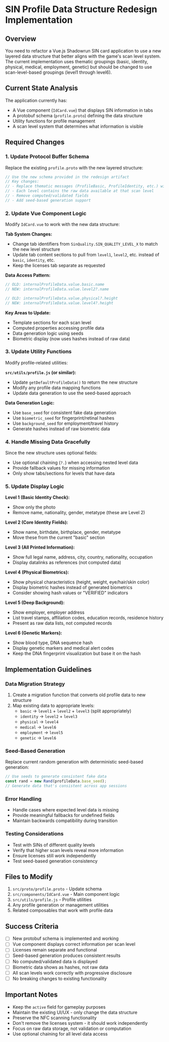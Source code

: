 # SIN Profile Data Structure Redesign Implementation

## Overview
You need to refactor a Vue.js Shadowrun SIN card application to use a new layered data structure that better aligns with the game's scan level system. The current implementation uses thematic groupings (basic, identity, physical, medical, employment, genetic) but should be changed to use scan-level-based groupings (level1 through level6).

## Current State Analysis
The application currently has:
- A Vue component (`IdCard.vue`) that displays SIN information in tabs
- A protobuf schema (`profile.proto`) defining the data structure
- Utility functions for profile management
- A scan level system that determines what information is visible

## Required Changes

### 1. Update Protocol Buffer Schema
Replace the existing `profile.proto` with the new layered structure:

```protobuf
// Use the new schema provided in the redesign artifact
// Key changes:
// - Replace thematic messages (ProfileBasic, ProfileIdentity, etc.) with level-based messages (SinLevel1, SinLevel2, etc.)
// - Each level contains the raw data available at that scan level
// - Remove computed/validated fields
// - Add seed-based generation support
```

### 2. Update Vue Component Logic
Modify `IdCard.vue` to work with the new data structure:

**Tab System Changes:**
- Change tab identifiers from `SinQuality.SIN_QUALITY_LEVEL_X` to match the new level structure
- Update tab content sections to pull from `level1`, `level2`, etc. instead of `basic`, `identity`, etc.
- Keep the licenses tab separate as requested

**Data Access Pattern:**
```javascript
// OLD: internalProfileData.value.basic.name
// NEW: internalProfileData.value.level2?.name

// OLD: internalProfileData.value.physical?.height
// NEW: internalProfileData.value.level4?.height
```

**Key Areas to Update:**
- Template sections for each scan level
- Computed properties accessing profile data
- Data generation logic using seeds
- Biometric display (now uses hashes instead of raw data)

### 3. Update Utility Functions
Modify profile-related utilities:

**`src/utils/profile.js` (or similar):**
- Update `getDefaultProfileData()` to return the new structure
- Modify any profile data mapping functions
- Update data generation to use the seed-based approach

**Data Generation Logic:**
- Use `base_seed` for consistent fake data generation
- Use `biometric_seed` for fingerprint/retinal hashes
- Use `background_seed` for employment/travel history
- Generate hashes instead of raw biometric data

### 4. Handle Missing Data Gracefully
Since the new structure uses optional fields:
- Use optional chaining (`?.`) when accessing nested level data
- Provide fallback values for missing information
- Only show tabs/sections for levels that have data

### 5. Update Display Logic
**Level 1 (Basic Identity Check):**
- Show only the photo
- Remove name, nationality, gender, metatype (these are Level 2)

**Level 2 (Core Identity Fields):**
- Show name, birthdate, birthplace, gender, metatype
- Move these from the current "basic" section

**Level 3 (All Printed Information):**
- Show full legal name, address, city, country, nationality, occupation
- Display datalinks as references (not computed data)

**Level 4 (Physical Biometrics):**
- Show physical characteristics (height, weight, eye/hair/skin color)
- Display biometric hashes instead of generated biometrics
- Consider showing hash values or "VERIFIED" indicators

**Level 5 (Deep Background):**
- Show employer, employer address
- List travel stamps, affiliation codes, education records, residence history
- Present as raw data lists, not computed records

**Level 6 (Genetic Markers):**
- Show blood type, DNA sequence hash
- Display genetic markers and medical alert codes
- Keep the DNA fingerprint visualization but base it on the hash

## Implementation Guidelines

### Data Migration Strategy
1. Create a migration function that converts old profile data to new structure
2. Map existing data to appropriate levels:
   - `basic` → `level1` + `level2` + `level3` (split appropriately)
   - `identity` → `level2` + `level3`
   - `physical` → `level4`
   - `medical` → `level6`
   - `employment` → `level5`
   - `genetic` → `level6`

### Seed-Based Generation
Replace current random generation with deterministic seed-based generation:
```javascript
// Use seeds to generate consistent fake data
const rand = new Rand(profileData.base_seed);
// Generate data that's consistent across app sessions
```

### Error Handling
- Handle cases where expected level data is missing
- Provide meaningful fallbacks for undefined fields
- Maintain backwards compatibility during transition

### Testing Considerations
- Test with SINs of different quality levels
- Verify that higher scan levels reveal more information
- Ensure licenses still work independently
- Test seed-based generation consistency

## Files to Modify
1. `src/proto/profile.proto` - Update schema
2. `src/components/IdCard.vue` - Main component logic
3. `src/utils/profile.js` - Profile utilities
4. Any profile generation or management utilities
5. Related composables that work with profile data

## Success Criteria
- [ ] New protobuf schema is implemented and working
- [ ] Vue component displays correct information per scan level
- [ ] Licenses remain separate and functional
- [ ] Seed-based generation produces consistent results
- [ ] No computed/validated data is displayed
- [ ] Biometric data shows as hashes, not raw data
- [ ] All scan levels work correctly with progressive disclosure
- [ ] No breaking changes to existing functionality

## Important Notes
- Keep the `active` field for gameplay purposes
- Maintain the existing UI/UX - only change the data structure
- Preserve the NFC scanning functionality
- Don't remove the licenses system - it should work independently
- Focus on raw data storage, not validation or computation
- Use optional chaining for all level data access